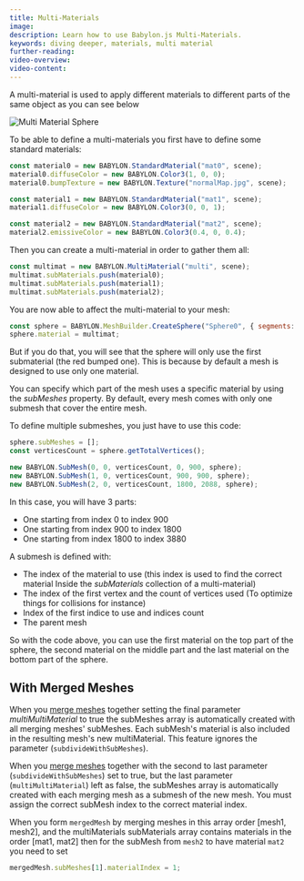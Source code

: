 ```yaml
---
title: Multi-Materials
image:
description: Learn how to use Babylon.js Multi-Materials.
keywords: diving deeper, materials, multi material
further-reading:
video-overview:
video-content:
---
```


A multi-material is used to apply different materials to different parts of the same object as you can see below

![Multi Material Sphere](/img/how_to/Materials/multi.png)

To be able to define a multi-materials you first have to define some standard materials:

```javascript
const material0 = new BABYLON.StandardMaterial("mat0", scene);
material0.diffuseColor = new BABYLON.Color3(1, 0, 0);
material0.bumpTexture = new BABYLON.Texture("normalMap.jpg", scene);

const material1 = new BABYLON.StandardMaterial("mat1", scene);
material1.diffuseColor = new BABYLON.Color3(0, 0, 1);

const material2 = new BABYLON.StandardMaterial("mat2", scene);
material2.emissiveColor = new BABYLON.Color3(0.4, 0, 0.4);
```

Then you can create a multi-material in order to gather them all:

```javascript
const multimat = new BABYLON.MultiMaterial("multi", scene);
multimat.subMaterials.push(material0);
multimat.subMaterials.push(material1);
multimat.subMaterials.push(material2);
```

You are now able to affect the multi-material to your mesh:

```javascript
const sphere = BABYLON.MeshBuilder.CreateSphere("Sphere0", { segments: 16, diameter: 3 }, scene);
sphere.material = multimat;
```

But if you do that, you will see that the sphere will only use the first submaterial (the red bumped one). This is because by default a mesh is designed to use only one material.

You can specify which part of the mesh uses a specific material by using the _subMeshes_ property. By default, every mesh comes with only one submesh that cover the entire mesh.

To define multiple submeshes, you just have to use this code:

```javascript
sphere.subMeshes = [];
const verticesCount = sphere.getTotalVertices();

new BABYLON.SubMesh(0, 0, verticesCount, 0, 900, sphere);
new BABYLON.SubMesh(1, 0, verticesCount, 900, 900, sphere);
new BABYLON.SubMesh(2, 0, verticesCount, 1800, 2088, sphere);
```

In this case, you will have 3 parts:

- One starting from index 0 to index 900
- One starting from index 900 to index 1800
- One starting from index 1800 to index 3880

A submesh is defined with:

- The index of the material to use (this index is used to find the correct material Inside the _subMaterials_ collection of a multi-material)
- The index of the first vertex and the count of vertices used (To optimize things for collisions for instance)
- Index of the first indice to use and indices count
- The parent mesh

So with the code above, you can use the first material on the top part of the sphere, the second material on the middle part and the last material on the bottom part of the sphere.

<Playground id="#2Q4S2S#268" title="Sphere With Multi-Material" description="Simple example of applying a multi-material to a sphere." image="/img/playgroundsAndNMEs/divingDeeperMultiMaterial1.jpg"/>

## With Merged Meshes

When you [merge meshes](/features/featuresDeepDive/mesh/mergeMeshes) together setting the final parameter _multiMultiMaterial_ to true the subMeshes array is automatically created with all merging meshes' subMeshes. Each subMesh's material is also included in the resulting mesh's new multiMaterial. This feature ignores the parameter (`subdivideWithSubMeshes`).

<Playground id="#INZ0Z0#59" title="Multi-Material With Merged Meshes 1" description="Simple example of applying a multi-material to merged meshes." image="/img/playgroundsAndNMEs/divingDeeperMultiMaterial2.jpg"/>

When you [merge meshes](/features/featuresDeepDive/mesh/mergeMeshes) together with the second to last parameter (`subdivideWithSubMeshes`) set to true, but the last parameter (`multiMultiMaterial`) left as false, the subMeshes array is automatically created with each merging mesh as a submesh of the new mesh. You must assign the correct subMesh index to the correct material index.

When you form `mergedMesh` by merging meshes in this array order [mesh1, mesh2], and the multiMaterials subMaterials array contains materials in the order [mat1, mat2] then for the subMesh from `mesh2` to have material `mat2` you need to set

```javascript
mergedMesh.subMeshes[1].materialIndex = 1;
```

<Playground id="#INZ0Z0#6" title="Multi-Material With Merged Meshes 2" description="Simple example of applying a multi-material to merged meshes." image="/img/playgroundsAndNMEs/divingDeeperMultiMaterial2.jpg"/>
